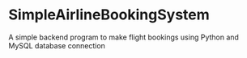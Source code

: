 # SimpleAirlineBookingSystem
A simple backend program to make flight bookings using Python and MySQL database connection 
